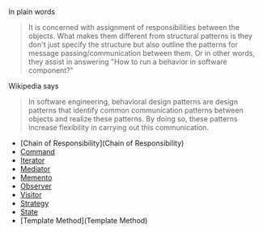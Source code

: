 In plain words
> It is concerned with assignment of responsibilities between the objects. What makes them different from structural patterns is they don't just specify the structure but also outline the patterns for message passing/communication between them. Or in other words, they assist in answering "How to run a behavior in software component?"

Wikipedia says
> In software engineering, behavioral design patterns are design patterns that identify common communication patterns between objects and realize these patterns. By doing so, these patterns increase flexibility in carrying out this communication.

* [Chain of Responsibility](Chain of Responsibility)
* [Command](Command)
* [Iterator](Iterator)
* [Mediator](Mediator)
* [Memento](Memento)
* [Observer](Observer)
* [Visitor](Visitor)
* [Strategy](Strategy)
* [State](State)
* [Template Method](Template Method)